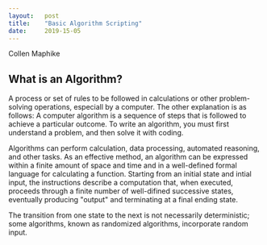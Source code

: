 ```yaml
---
layout:   post 
title:    "Basic Algorithm Scripting"
date:     2019-15-05
---
```


Collen Maphike 

## What is an Algorithm?

A process or set of rules to be followed in calculations or other problem-solving operations, especiall by a computer. The other explanation is as follows:
A computer algorithm is a sequence of steps that is followed to achieve a particular outcome. To write an algorithm, you must first understand a problem, and then solve it with coding. 

Algorithms can perform calculation, data processing, automated reasoning, and other tasks. As an effective method, an algorithm can be expressed within a finite amount of space and time and in a well-defined formal language for calculating a function. Starting from an initial state and intial input, the instructions describe a computation that, when executed, proceeds through a finite number of well-difined successive states, eventually producing "output" and terminating at a final ending state.

The transition from one state to the next is not necessarily deterministic; some algorithms, known as randomized algorithms, incorporate random input.